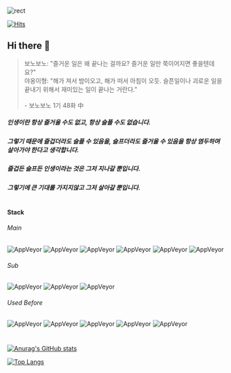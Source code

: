 ![rect](https://capsule-render.vercel.app/api?type=rect&color=gradient&text=%20%20Hello%20World!%20%20&fontAlign=50&fontSize=30&textBg=true&animation=fadeIn)

[![Hits](https://hits.seeyoufarm.com/api/count/incr/badge.svg?url=https%3A%2F%2Fgithub.com%2FLipCoder&count_bg=%2379C83D&title_bg=%23555555&icon=&icon_color=%23E7E7E7&title=hits&edge_flat=false)](https://hits.seeyoufarm.com)  
## Hi there 👋

>
> 보노보노: "즐거운 일은 왜 끝나는 걸까요? 즐거운 일만 쭉이어지면 좋을텐데요?"
> <br>
> 야옹이형: "해가 져서 밤이오고, 해가 떠서 아침이 오듯. 슬픈일이나 괴로운 일을 끝내기 위해서 재미있는 일이 끝나는 거란다."
> <br><br>
> \- 보노보노 1기 48화 中
>

##### 인생이란 항상 즐거울 수도 없고, 항상 슬플 수도 없습니다.
##### 그렇기 때문에 즐겁더라도 슬플 수 있음을, 슬프더라도 즐거울 수 있음을 항상 염두하며 살아가야 한다고 생각합니다.
##### 즐겁든 슬프든 인생이라는 것은 그저 지나갈 뿐입니다.
##### 그렇기에 큰 기대를 가지지않고 그저 살아갈 뿐입니다.

#
#### Stack  

###### Main 
![AppVeyor](https://img.shields.io/static/v1?label=&message=Java&color=blue) ![AppVeyor](https://img.shields.io/static/v1?label=&message=Spring&color=green) ![AppVeyor](https://img.shields.io/static/v1?label=&message=MariaDB&color=red) ![AppVeyor](https://img.shields.io/static/v1?label=&message=Linux&color=yellow) ![AppVeyor](https://img.shields.io/static/v1?label=&message=AWS&color=yellow) ![AppVeyor](https://img.shields.io/static/v1?label=&message=Jenkins&color=yellow)
###### Sub
![AppVeyor](https://img.shields.io/static/v1?label=&message=JavaScript&color=blue) ![AppVeyor](https://img.shields.io/static/v1?label=&message=Vue.js&color=green) ![AppVeyor](https://img.shields.io/static/v1?label=&message=Node.js&color=green)
###### Used Before  
![AppVeyor](https://img.shields.io/static/v1?label=&message=C&color=grey) ![AppVeyor](https://img.shields.io/static/v1?label=&message=C%2B%2B&color=blue) ![AppVeyor](https://img.shields.io/static/v1?label=&message=DirectX9&color=black) ![AppVeyor](https://img.shields.io/static/v1?label=&message=DirectX11&color=black) ![AppVeyor](https://img.shields.io/static/v1?label=&message=Unreal%20Engine&color=blueviolet) 
#
               

[![Anurag's GitHub stats](https://github-readme-stats.vercel.app/api?username=NoPainNoLife&show_icons=true&theme=cobalt)](https://github.com/anuraghazra/github-readme-stats)

[![Top Langs](https://github-readme-stats.vercel.app/api/top-langs/?username=NoPainNoLife)](https://github.com/anuraghazra/github-readme-stats)
